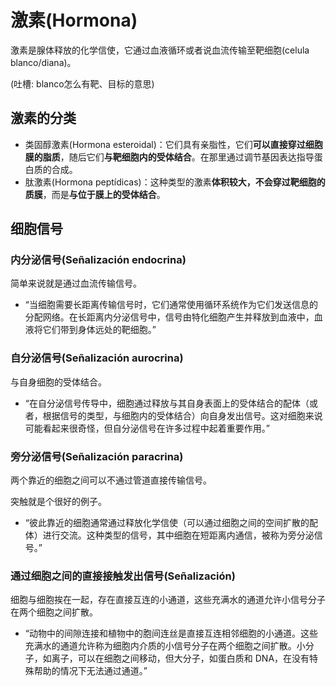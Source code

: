 # 激素(Hormona)

激素是腺体释放的化学信使，它通过血液循环或者说血流传输至靶细胞(celula blanco/diana)。

(吐槽: blanco怎么有靶、目标的意思)

## 激素的分类

- 类固醇激素(Hormona esteroidal)：它们具有亲脂性，它们**可以直接穿过细胞膜的脂质**，随后它们**与靶细胞内的受体结合**。在那里通过调节基因表达指导蛋白质的合成。
- 肽激素(Hormona peptídicas)：这种类型的激素**体积较大，不会穿过靶细胞的质膜**，而是**与位于膜上的受体结合**。

## 细胞信号

### 内分泌信号(Señalización endocrina)

简单来说就是通过血流传输信号。

- “当细胞需要长距离传输信号时，它们通常使用循环系统作为它们发送信息的分配网络。在长距离内分泌信号中，信号由特化细胞产生并释放到血液中，血液将它们带到身体远处的靶细胞。”

### 自分泌信号(Señalización aurocrina)

与自身细胞的受体结合。

- “在自分泌信号传导中，细胞通过释放与其自身表面上的受体结合的配体（或者，根据信号的类型，与细胞内的受体结合）向自身发出信号。这对细胞来说可能看起来很奇怪，但自分泌信号在许多过程中起着重要作用。”

### 旁分泌信号(Señalización paracrina)
两个靠近的细胞之间可以不通过管道直接传输信号。

突触就是个很好的例子。

- “彼此靠近的细胞通常通过释放化学信使（可以通过细胞之间的空间扩散的配体）进行交流。这种类型的信号，其中细胞在短距离内通信，被称为旁分泌信号。”

### 通过细胞之间的直接接触发出信号(Señalización)

细胞与细胞挨在一起，存在直接互连的小通道，这些充满水的通道允许小信号分子在两个细胞之间扩散。

 - “动物中的间隙连接和植物中的胞间连丝是直接互连相邻细胞的小通道。这些充满水的通道允许称为细胞内介质的小信号分子在两个细胞之间扩散。小分子，如离子，可以在细胞之间移动，但大分子，如蛋白质和 DNA，在没有特殊帮助的情况下无法通过通道。”